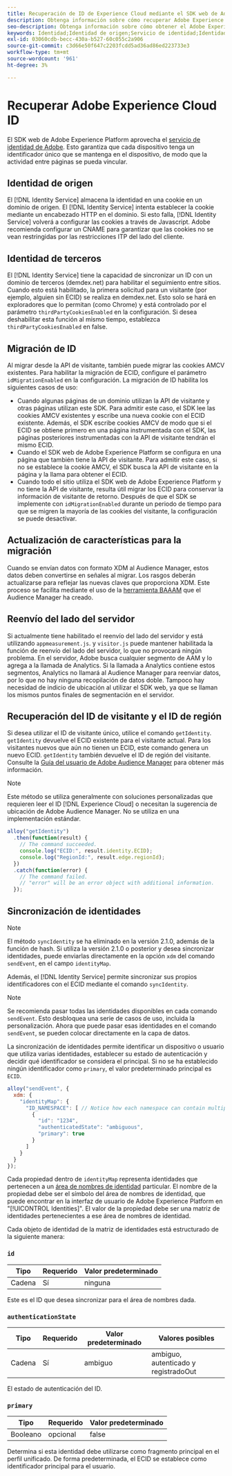 ```yaml
---
title: Recuperación de ID de Experience Cloud mediante el SDK web de Adobe Experience Platform
description: Obtenga información sobre cómo recuperar Adobe Experience Cloud ID (ECID) mediante el SDK web de Adobe Experience Platform.
seo-description: Obtenga información sobre cómo obtener el Adobe Experience Cloud Id.
keywords: Identidad;Identidad de origen;Servicio de identidad;Identidad de terceros;Migración de ID;ID de visitante;identidad de terceros;Cookies de tercerosEnabled;idMigrationEnabled;getIdentity;Sincronización de identidades;syncIdentity;sendEvent;identityMap;principal;ecid;espacio de nombres;id de área de nombres;authenticationState;hashEnabled;
exl-id: 03060cdb-becc-430a-b527-60c055c2a906
source-git-commit: c3d66e50f647c2203fcdd5ad36ad86ed223733e3
workflow-type: tm+mt
source-wordcount: '961'
ht-degree: 3%

---
```


# Recuperar Adobe Experience Cloud ID

El SDK web de Adobe Experience Platform aprovecha el [servicio de identidad de Adobe](../../identity-service/ecid.md). Esto garantiza que cada dispositivo tenga un identificador único que se mantenga en el dispositivo, de modo que la actividad entre páginas se pueda vincular.

## Identidad de origen

El [!DNL Identity Service] almacena la identidad en una cookie en un dominio de origen. El [!DNL Identity Service] intenta establecer la cookie mediante un encabezado HTTP en el dominio. Si esto falla, [!DNL Identity Service] volverá a configurar las cookies a través de Javascript. Adobe recomienda configurar un CNAME para garantizar que las cookies no se vean restringidas por las restricciones ITP del lado del cliente.

## Identidad de terceros

El [!DNL Identity Service] tiene la capacidad de sincronizar un ID con un dominio de terceros (demdex.net) para habilitar el seguimiento entre sitios. Cuando esto está habilitado, la primera solicitud para un visitante (por ejemplo, alguien sin ECID) se realiza en demdex.net. Esto solo se hará en exploradores que lo permitan (como Chrome) y está controlado por el parámetro `thirdPartyCookiesEnabled` en la configuración. Si desea deshabilitar esta función al mismo tiempo, establezca `thirdPartyCookiesEnabled` en false.

## Migración de ID

Al migrar desde la API de visitante, también puede migrar las cookies AMCV existentes. Para habilitar la migración de ECID, configure el parámetro `idMigrationEnabled` en la configuración. La migración de ID habilita los siguientes casos de uso:

* Cuando algunas páginas de un dominio utilizan la API de visitante y otras páginas utilizan este SDK. Para admitir este caso, el SDK lee las cookies AMCV existentes y escribe una nueva cookie con el ECID existente. Además, el SDK escribe cookies AMCV de modo que si el ECID se obtiene primero en una página instrumentada con el SDK, las páginas posteriores instrumentadas con la API de visitante tendrán el mismo ECID.
* Cuando el SDK web de Adobe Experience Platform se configura en una página que también tiene la API de visitante. Para admitir este caso, si no se establece la cookie AMCV, el SDK busca la API de visitante en la página y la llama para obtener el ECID.
* Cuando todo el sitio utiliza el SDK web de Adobe Experience Platform y no tiene la API de visitante, resulta útil migrar los ECID para conservar la información de visitante de retorno. Después de que el SDK se implemente con `idMigrationEnabled` durante un periodo de tiempo para que se migren la mayoría de las cookies del visitante, la configuración se puede desactivar.

## Actualización de características para la migración

Cuando se envían datos con formato XDM al Audience Manager, estos datos deben convertirse en señales al migrar. Los rasgos deberán actualizarse para reflejar las nuevas claves que proporciona XDM. Este proceso se facilita mediante el uso de la [herramienta BAAAM](https://experienceleague.adobe.com/docs/audience-manager/user-guide/reference/bulk-management-tools/bulk-management-intro.html#getting-started-with-bulk-management) que el Audience Manager ha creado.

## Reenvío del lado del servidor

Si actualmente tiene habilitado el reenvío del lado del servidor y está utilizando `appmeasurement.js`. y `visitor.js` puede mantener habilitada la función de reenvío del lado del servidor, lo que no provocará ningún problema. En el servidor, Adobe busca cualquier segmento de AAM y lo agrega a la llamada de Analytics. Si la llamada a Analytics contiene estos segmentos, Analytics no llamará al Audience Manager para reenviar datos, por lo que no hay ninguna recopilación de datos doble. Tampoco hay necesidad de indicio de ubicación al utilizar el SDK web, ya que se llaman los mismos puntos finales de segmentación en el servidor.

## Recuperación del ID de visitante y el ID de región

Si desea utilizar el ID de visitante único, utilice el comando `getIdentity`. `getIdentity` devuelve el ECID existente para el visitante actual. Para los visitantes nuevos que aún no tienen un ECID, este comando genera un nuevo ECID. `getIdentity` también devuelve el ID de región del visitante. Consulte la [Guía del usuario de Adobe Audience Manager](https://experienceleague.adobe.com/docs/audience-manager/user-guide/api-and-sdk-code/dcs/dcs-api-reference/dcs-regions.html) para obtener más información.

>[!NOTE]
>
>Este método se utiliza generalmente con soluciones personalizadas que requieren leer el ID [!DNL Experience Cloud] o necesitan la sugerencia de ubicación de Adobe Audience Manager. No se utiliza en una implementación estándar.

```javascript
alloy("getIdentity")
  .then(function(result) {
    // The command succeeded.
    console.log("ECID:", result.identity.ECID);
    console.log("RegionId:", result.edge.regionId);
  })
  .catch(function(error) {
    // The command failed.
    // "error" will be an error object with additional information.
  });
```

## Sincronización de identidades

>[!NOTE]
>
>El método `syncIdentity` se ha eliminado en la versión 2.1.0, además de la función de hash. Si utiliza la versión 2.1.0 o posterior y desea sincronizar identidades, puede enviarlas directamente en la opción `xdm` del comando `sendEvent`, en el campo `identityMap`.

Además, el [!DNL Identity Service] permite sincronizar sus propios identificadores con el ECID mediante el comando `syncIdentity`.

>[!NOTE]
>
>Se recomienda pasar todas las identidades disponibles en cada comando `sendEvent`. Esto desbloquea una serie de casos de uso, incluida la personalización. Ahora que puede pasar esas identidades en el comando `sendEvent`, se pueden colocar directamente en la capa de datos.

La sincronización de identidades permite identificar un dispositivo o usuario que utiliza varias identidades, establecer su estado de autenticación y decidir qué identificador se considera el principal. Si no se ha establecido ningún identificador como `primary`, el valor predeterminado principal es `ECID`.

```javascript
alloy("sendEvent", {
  xdm: {
    "identityMap": {
      "ID_NAMESPACE": [ // Notice how each namespace can contain multiple identifiers.
        {
          "id": "1234",
          "authenticatedState": "ambiguous",
          "primary": true
        }
      ]
    }
  }
});
```

Cada propiedad dentro de `identityMap` representa identidades que pertenecen a un [área de nombres de identidad](../../identity-service/namespaces.md) particular. El nombre de la propiedad debe ser el símbolo del área de nombres de identidad, que puede encontrar en la interfaz de usuario de Adobe Experience Platform en &quot;[!UICONTROL Identities]&quot;. El valor de la propiedad debe ser una matriz de identidades pertenecientes a ese área de nombres de identidad.

Cada objeto de identidad de la matriz de identidades está estructurado de la siguiente manera:

### `id`

| **Tipo** | **Requerido** | **Valor predeterminado** |
| -------- | ------------ | ----------------- |
| Cadena | Sí | ninguna |

Este es el ID que desea sincronizar para el área de nombres dada.

### `authenticationState`

| **Tipo** | **Requerido** | **Valor predeterminado** | **Valores posibles** |
| -------- | ------------ | ----------------- | ------------------------------------ |
| Cadena | Sí | ambiguo | ambiguo, autenticado y registradoOut |

El estado de autenticación del ID.

### `primary`

| **Tipo** | **Requerido** | **Valor predeterminado** |
| -------- | ------------ | ----------------- |
| Booleano | opcional | false |

Determina si esta identidad debe utilizarse como fragmento principal en el perfil unificado. De forma predeterminada, el ECID se establece como identificador principal para el usuario.
